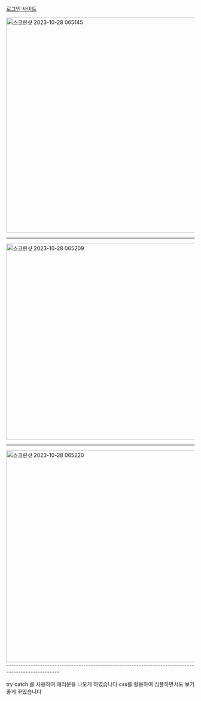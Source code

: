 <a href="e230501.ksecole.kr">로그인 사이트</a>

<img width="574" alt="스크린샷 2023-10-28 065145" src="https://github.com/seok12/ecoleproject/assets/48661266/02035d17-ce9b-424d-936b-86c3261bbdcc">

----------------------------------------------------------------------------------------------------

<img width="523" alt="스크린샷 2023-10-28 065209" src="https://github.com/seok12/ecoleproject/assets/48661266/e8ad99a5-c85b-4194-b965-8258a21c3650">

----------------------------------------------------------------------------------------------------
<img width="565" alt="스크린샷 2023-10-28 065220" src="https://github.com/seok12/ecoleproject/assets/48661266/71c5a643-2b8a-458d-b578-1acca0ae6a42">
----------------------------------------------------------------------------------------------------

try catch 를 사용하여 에러문을 나오게 하였습니다
css를 활용하여 심플하면서도 보기좋게 꾸몄습니다

